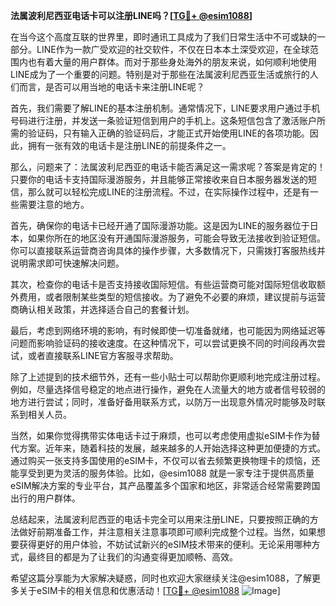 **法属波利尼西亚电话卡可以注册LINE吗？[[TG💪+ @esim1088](https://t.me/s/esim1088)]**

在当今这个高度互联的世界里，即时通讯工具成为了我们日常生活中不可或缺的一部分。LINE作为一款广受欢迎的社交软件，不仅在日本本土深受欢迎，在全球范围内也有着大量的用户群体。而对于那些身处海外的朋友来说，如何顺利地使用LINE成为了一个重要的问题。特别是对于那些在法属波利尼西亚生活或旅行的人们而言，是否可以用当地的电话卡来注册LINE呢？

首先，我们需要了解LINE的基本注册机制。通常情况下，LINE要求用户通过手机号码进行注册，并发送一条验证短信到用户的手机上。这条短信包含了激活账户所需的验证码，只有输入正确的验证码后，才能正式开始使用LINE的各项功能。因此，拥有一张有效的电话卡是注册LINE的前提条件之一。

那么，问题来了：法属波利尼西亚的电话卡能否满足这一需求呢？答案是肯定的！只要你的电话卡支持国际漫游服务，并且能够正常接收来自日本服务器发送的短信，那么就可以轻松完成LINE的注册流程。不过，在实际操作过程中，还是有一些需要注意的地方。

首先，确保你的电话卡已经开通了国际漫游功能。这是因为LINE的服务器位于日本，如果你所在的地区没有开通国际漫游服务，可能会导致无法接收到验证短信。你可以直接联系运营商咨询具体的操作步骤，大多数情况下，只需拨打客服热线并说明需求即可快速解决问题。

其次，检查你的电话卡是否支持接收国际短信。有些运营商可能对国际短信收取额外费用，或者限制某些类型的短信接收。为了避免不必要的麻烦，建议提前与运营商确认相关政策，并选择适合自己的套餐计划。

最后，考虑到网络环境的影响，有时候即使一切准备就绪，也可能因为网络延迟等问题而影响验证码的接收速度。在这种情况下，可以尝试更换不同的时间段再次尝试，或者直接联系LINE官方客服寻求帮助。

除了上述提到的技术细节外，还有一些小贴士可以帮助你更顺利地完成注册过程。例如，尽量选择信号稳定的地点进行操作，避免在人流量大的地方或者信号较弱的地方进行尝试；同时，准备好备用联系方式，以防万一出现意外情况时能够及时联系到相关人员。

当然，如果你觉得携带实体电话卡过于麻烦，也可以考虑使用虚拟eSIM卡作为替代方案。近年来，随着科技的发展，越来越多的人开始选择这种更加便捷的方式。通过购买一张支持多国使用的eSIM卡，不仅可以省去频繁更换物理卡的烦恼，还能享受到更为灵活的服务体验。比如，@esim1088 就是一家专注于提供高质量eSIM解决方案的专业平台，其产品覆盖多个国家和地区，非常适合经常需要跨国出行的用户群体。

总结起来，法属波利尼西亚的电话卡完全可以用来注册LINE，只要按照正确的方法做好前期准备工作，并注意相关注意事项即可顺利完成整个过程。当然，如果想要获得更好的用户体验，不妨试试新兴的eSIM技术带来的便利。无论采用哪种方式，最终目的都是为了让我们的沟通变得更加顺畅、高效。

希望这篇分享能为大家解决疑惑，同时也欢迎大家继续关注@esim1088，了解更多关于eSIM卡的相关信息和优惠活动！[[TG💪+ @esim1088](https://t.me/s/esim1088) ![Image](https://i.postimg.cc/4NQfJmqS/Snipaste-2025-05-13-00-14-12.png)]